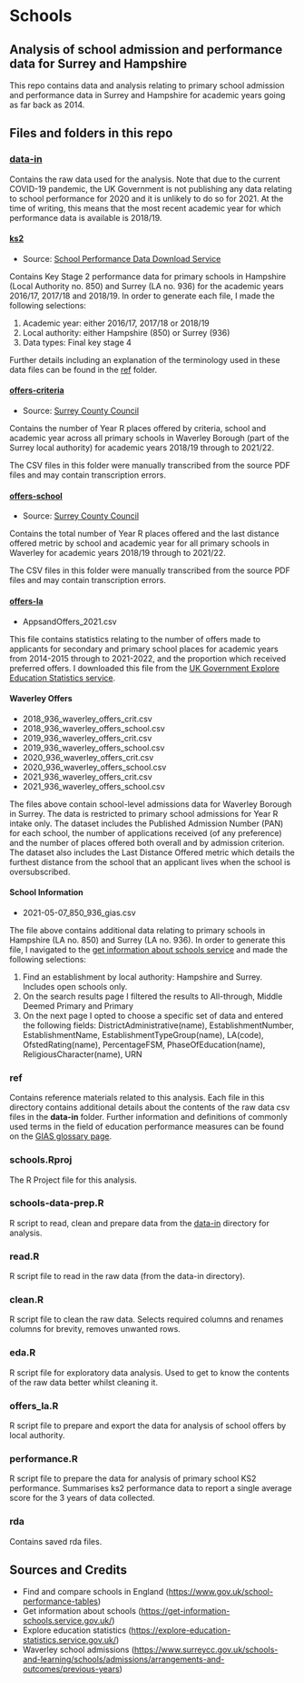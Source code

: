 # Schools
## Analysis of school admission and performance data for Surrey and Hampshire

This repo contains data and analysis relating to primary school admission and performance data in Surrey and Hampshire for academic years going as far back as 2014.

## Files and folders in this repo

### [data-in](/data-in)
Contains the raw data used for the analysis. Note that due to the current COVID-19 pandemic, the UK Government is not publishing any data relating to school performance for 2020 and it is unlikely to do so for 2021. At the time of writing, this means that the most recent academic year for which performance data is available is 2018/19.

#### [ks2](/data-in/ks2)

* Source: [School Performance Data Download Service](https://www.compare-school-performance.service.gov.uk/download-data)

Contains Key Stage 2 performance data for primary schools in Hampshire (Local Authority no. 850) and Surrey (LA no. 936) for the academic years 2016/17, 2017/18 and 2018/19. In order to generate each file, I made the following selections:

1. Academic year: either 2016/17, 2017/18 or 2018/19
2. Local authority: either Hampshire (850) or Surrey (936)
3. Data types: Final key stage 4

Further details including an explanation of the terminology used in these data files can be found in the [ref](/ref) folder.

#### [offers-criteria](/data-in/offers-criteria)

* Source: [Surrey County Council](https://www.surreycc.gov.uk/schools-and-learning/schools/admissions/arrangements-and-outcomes/previous-years)

Contains the number of Year R places offered by criteria, school and academic year across all primary schools in Waverley Borough (part of the Surrey local authority) for academic years 2018/19 through to 2021/22.

The CSV files in this folder were manually transcribed from the source PDF files and may contain transcription errors.

#### [offers-school](/data-in/offers-school)

* Source: [Surrey County Council](https://www.surreycc.gov.uk/schools-and-learning/schools/admissions/arrangements-and-outcomes/previous-years)

Contains the total number of Year R places offered and the last distance offered metric by school and academic year for all primary schools in Waverley for academic years 2018/19 through to 2021/22.

The CSV files in this folder were manually transcribed from the source PDF files and may contain transcription errors.

#### [offers-la](/data-in/offers-la)

* AppsandOffers_2021.csv

This file contains statistics relating to the number of offers made to applicants for secondary and primary school places for academic years from 2014-2015 through to 2021-2022, and the proportion which received preferred offers. I downloaded this file from the [UK Government Explore Education Statistics service][4].

#### Waverley Offers

* 2018_936_waverley_offers_crit.csv
* 2018_936_waverley_offers_school.csv
* 2019_936_waverley_offers_crit.csv
* 2019_936_waverley_offers_school.csv
* 2020_936_waverley_offers_crit.csv
* 2020_936_waverley_offers_school.csv
* 2021_936_waverley_offers_crit.csv
* 2021_936_waverley_offers_school.csv

The files above contain school-level admissions data for Waverley Borough in Surrey. The data is restricted to primary school admissions for Year R intake only. The dataset includes the Published Admission Number (PAN) for each school, the number of applications received (of any preference) and the number of places offered both overall and by admission criterion. The dataset also includes the Last Distance Offered metric which details the furthest distance from the school that an applicant lives when the school is oversubscribed.

#### School Information

* 2021-05-07_850_936_gias.csv

The file above contains additional data relating to primary schools in Hampshire (LA no. 850) and Surrey (LA no. 936). In order to generate this file, I navigated to the [get information about schools service][2] and made the following selections:

1. Find an establishment by local authority: Hampshire and Surrey. Includes open schools only.
2. On the search results page I filtered the results to All-through, Middle Deemed Primary and Primary
3. On the next page I opted to choose a specific set of data and entered the following fields: DistrictAdministrative(name), EstablishmentNumber, EstablishmentName, EstablishmentTypeGroup(name), LA(code), OfstedRating(name), PercentageFSM, PhaseOfEducation(name), ReligiousCharacter(name), URN

### ref
Contains reference materials related to this analysis. Each file in this directory contains additional details about the contents of the raw data csv files in the **data-in** folder. Further information and definitions of commonly used terms in the field of education performance measures can be found on the [GIAS glossary page][3].

### schools.Rproj
The R Project file for this analysis.

### schools-data-prep.R
R script to read, clean and prepare data from the [data-in](/data-in) directory for analysis.

### read.R
R script file to read in the raw data (from the data-in directory).

### clean.R
R script file to clean the raw data. Selects required columns and renames columns for brevity, removes unwanted rows.

### eda.R
R script file for exploratory data analysis. Used to get to know the contents of the raw data better whilst cleaning it.

### offers_la.R
R script file to prepare and export the data for analysis of school offers by local authority.

### performance.R
R script file to prepare the data for analysis of primary school KS2 performance. Summarises ks2 performance data to report a single average score for the 3 years of data collected.

### rda
Contains saved rda files.

## Sources and Credits
* Find and compare schools in England (<https://www.gov.uk/school-performance-tables>)
* Get information about schools (<https://get-information-schools.service.gov.uk/>)
* Explore education statistics (<https://explore-education-statistics.service.gov.uk/>)
* Waverley school admissions (<https://www.surreycc.gov.uk/schools-and-learning/schools/admissions/arrangements-and-outcomes/previous-years>)

[1]: <https://www.compare-school-performance.service.gov.uk/download-data> "School performance download service"
[2]: <https://get-information-schools.service.gov.uk/> "Get information about schools"
[3]: <https://get-information-schools.service.gov.uk/glossary> "GIAS glossary"
[4]: <https://explore-education-statistics.service.gov.uk/find-statistics/secondary-and-primary-school-applications-and-offers#dataDownloads-1> "Applications and Offers"
